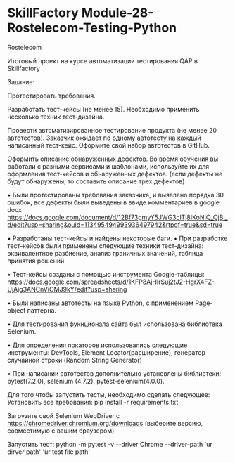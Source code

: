 # SkillFactory Module-28-Rostelecom-Testing-Python
Rostelecom

Итоговый проект на курсе автоматизации тестирования QAP в Skillfactory

Задание:

Протестировать требования.

Разработать тест-кейсы (не менее 15). Необходимо применить несколько техник тест-дизайна.

Провести автоматизированное тестирование продукта (не менее 20 автотестов). Заказчик ожидает по одному автотесту на каждый написанный тест-кейс. Оформите свой набор автотестов в GitHub.

Оформить описание обнаруженных дефектов. Во время обучения вы работали с разными сервисами и шаблонами, используйте их для оформления тест-кейсов и обнаруженных дефектов. (если дефекты не будут обнаружены, то составить описание трех дефектов)


• Были протестированы требования заказчика, и выявлено порядка 30 ошибок, все дефекты были выведены в ввиде комментариев в google docx
https://docs.google.com/document/d/12Bf73gmyY5JWG3clTj8IKoNIQ_QjBl_d/edit?usp=sharing&ouid=113495494993936497942&rtpof=true&sd=true

• Разработаны тест-кейсы и найдены некоторые баги.
• При разработке тест-кейсов были применены следующие техники тест-дизайна: 
эквивалентное разбиение, 
анализ граничных значений, 
таблица принятия решений


• Тест-кейсы созданы с помощью инструмента Google-таблицы: https://docs.google.com/spreadsheets/d/1KFP8AjHIrSuj2tJ2-HgrX4FZ-UjAjg3ANCnViOMJ9kY/edit?usp=sharing

• Были написаны автотесты на языке Python, с применением Page-object паттерна.

• Для тестирования фукнционала сайта был использована библиотека Selenium.

• Для определения локаторов использовались следующие инструменты: DevTools, Element Locator(расширение), генератор случайной строки (Random String Generator)

• При написании автотестов дополнительно установлены библиотеки: pytest(7.2.0), selenium (4.7.2), pytest-selenium(4.0.0).

Для того чтобы запустить тесты, необходимо сделать следующее:
Установить все требования: pip install -r requirements.txt

Загрузите свой Selenium WebDriver с https://chromedriver.chromium.org/downloads (выберите версию, совместимую с вашим браузером)

Запустить тест: python -m pytest -v --driver Chrome --driver-path 'ur dirver path' 'ur test file path'

